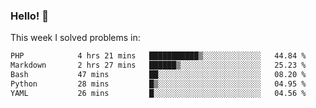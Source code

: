### Hello! 👋

This week I solved problems in:

<!--START_SECTION:waka-->

```txt
PHP            4 hrs 21 mins   ███████████▒░░░░░░░░░░░░░   44.84 %
Markdown       2 hrs 27 mins   ██████▒░░░░░░░░░░░░░░░░░░   25.23 %
Bash           47 mins         ██░░░░░░░░░░░░░░░░░░░░░░░   08.20 %
Python         28 mins         █▒░░░░░░░░░░░░░░░░░░░░░░░   04.95 %
YAML           26 mins         █░░░░░░░░░░░░░░░░░░░░░░░░   04.56 %
```

<!--END_SECTION:waka-->
